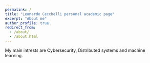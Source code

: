 ```yaml
---
permalink: /
title: "Leonardo Cecchelli personal academic page"
excerpt: "About me"
author_profile: true
redirect_from: 
  - /about/
  - /about.html
---
```


My main intrests are Cybersecurity, Distributed systems and machine learning.